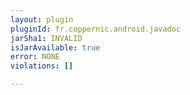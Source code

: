 ```yaml
---
layout: plugin
pluginId: fr.coppernic.android.javadoc
jarSha1: INVALID
isJarAvailable: true
error: NONE
violations: []

---
```

